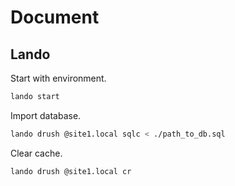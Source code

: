 # Document

## Lando

Start with environment.

```zsh
lando start
```

Import database.

```zsh
lando drush @site1.local sqlc < ./path_to_db.sql
```

Clear cache.

```zsh
lando drush @site1.local cr
```
